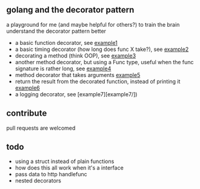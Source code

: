 ## golang and the decorator pattern

a playground for me (and maybe helpful for others?) to train the brain understand the decorator pattern better

- a basic function decorator, see [example1](example1/)
- a basic timing decorator (how long does func X take?), see [example2](example2/)
- decorating a method (think OOP), see [example3](example3/)
- another method decorator, but using a Func type, useful when the func signature is rather long, see [example4](example4/)
- method decorator that takes arguments [example5](example5/)
- return the result from the decorated function, instead of printing it [example6](example6/)
- a logging decorator, see [example7][example7/])

## contribute

pull requests are welcomed 

## todo

- using a struct instead of plain functions
- how does this all work when it's a interface
- pass data to http handlefunc
- nested decorators